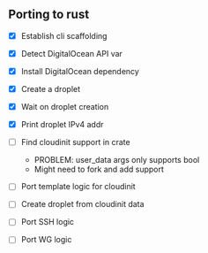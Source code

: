 ## Porting to rust

* [x] Establish cli scaffolding
* [x] Detect DigitalOcean API var
* [x] Install DigitalOcean dependency
* [x] Create a droplet
* [x] Wait on droplet creation
* [x] Print droplet IPv4 addr

* [ ] Find cloudinit support in crate
  * PROBLEM: user_data args only supports bool
  * Might need to fork and add support
* [ ] Port template logic for cloudinit
* [ ] Create droplet from cloudinit data

* [ ] Port SSH logic
* [ ] Port WG logic

